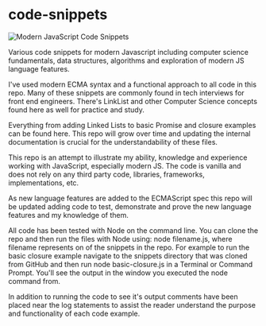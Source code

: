 # code-snippets
![Modern JavaScript Code Snippets](https://cranky-benz-6695d2.netlify.com/static/featured-1bcc34c6966e8a3fc11246d4c39daffa-6b3a1.jpg)

Various code snippets for modern Javascript including computer science fundamentals, data structures, algorithms and exploration of modern JS language features.

I've used modern ECMA syntax and a functional approach to all code in this repo. Many of these snippets are commonly found in tech interviews for front end engineers. There's LinkList and other Computer Science concepts found here as well for practice and study. 

Everything from adding Linked Lists to basic Promise and closure examples can be found here. This repo will grow over time and updating the internal documentation is crucial for the understandability of these files.

This repo is an attempt to illustrate my ability, knowledge and experience working with JavaScript, especially modern JS. The code is vanilla and does not rely on any third party code, libraries, frameworks, implementations, etc. 

As new language features are added to the ECMAScript spec this repo will be updated adding code to test, demonstrate and prove the new language features and my knowledge of them.

All code has been tested with Node on the command line. You can clone the repo and then run the files with Node using: node filename.js, where filename represents on of the snippets in the repo. For example to run the basic closure example navigate to the snippets directory that was cloned from GitHub and then run node basic-closure.js in a Terminal or Command Prompt. You'll see the output in the window you executed the node command from. 

In addition to running the code to see it's output comments have been placed near the log statements to assist the reader understand the purpose and functionality of each code example.
